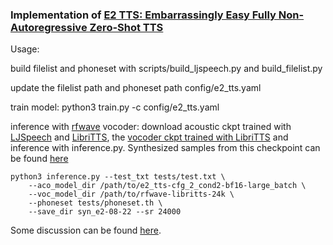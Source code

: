 ### Implementation of [E2 TTS: Embarrassingly Easy Fully Non-Autoregressive Zero-Shot TTS](https://arxiv.org/abs/2406.18009)


Usage:

build filelist and phoneset with scripts/build_ljspeech.py and build_filelist.py

update the filelist path and phoneset path config/e2_tts.yaml

train model: python3 train.py -c config/e2_tts.yaml

inference with [rfwave](https://github.com/bfs18/rfwave) vocoder: download acoustic ckpt trained with [LJSpeech](https://drive.google.com/file/d/1NjaxSuCQSDBy2gys9cRcbpvQcRW-szNs/view?usp=sharing) and [LibriTTS](https://drive.google.com/file/d/1nmnY0K68mtMdYoP4FOIPxhRzYNot7g8Z/view?usp=sharing), the [vocoder ckpt trained with LibriTTS](https://drive.google.com/file/d/1IQNXAAVRTtr9P8Gc-CoPeRIJ_l_O4y38) 
and inference with inference.py. Synthesized samples from this checkpoint can be found [here](https://drive.google.com/file/d/1EpNC_7LqE9-52U7sn1ohchWaQn54sAvr/view?usp=sharing)

```
python3 inference.py --test_txt tests/test.txt \
    --aco_model_dir /path/to/e2_tts-cfg_2_cond2-bf16-large_batch \
    --voc_model_dir /path/to/rfwave-libritts-24k \
    --phoneset tests/phoneset.th \
    --save_dir syn_e2-08-22 --sr 24000
```

Some discussion can be found [here](https://github.com/lucidrains/e2-tts-pytorch/issues/25).
